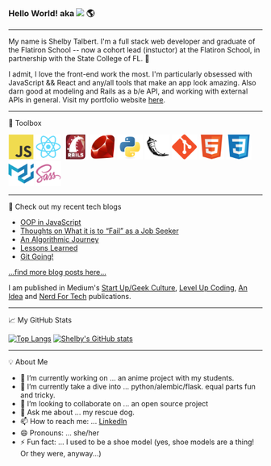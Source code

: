 ### Hello World! aka <img src="https://raw.githubusercontent.com/MartinHeinz/MartinHeinz/master/wave.gif" height="25px"> 🌎

---

My name is Shelby Talbert. I'm a full stack web developer and graduate of the Flatiron School -- now a cohort lead (instuctor) at the Flatiron School, in partnership with the State College of FL. 🥰 

I admit, I love the front-end work the most. I'm particularly obsessed with JavaScript && React and any/all tools that make an app look amazing. Also darn good at modeling and Rails as a b/e API, and working with external APIs in general. 
Visit my portfolio website [here](https://www.shelbytalbert.com/).

---
🧰 Toolbox

<img src="https://github.com/devicons/devicon/blob/master/icons/javascript/javascript-original.svg" alt="javascript logo" width="50" height="50"/> 
<img src="https://github.com/devicons/devicon/blob/master/icons/react/react-original.svg" alt="react logo" width="50" height="50"/> 
<img src="https://github.com/devicons/devicon/blob/master/icons/rails/rails-original-wordmark.svg" alt="rails logo" width="50" height="50"/> <img src="https://github.com/devicons/devicon/blob/master/icons/ruby/ruby-original.svg" alt="ruby logo" width="50" height="50"/> 

<img src="https://github.com/devicons/devicon/blob/master/icons/python/python-original.svg" alt="python logo" width="50" height="50"/>
<img src="https://github.com/devicons/devicon/blob/master/icons/flask/flask-original.svg" alt="flask logo" width="50" height="50"/>

<img src="https://github.com/devicons/devicon/blob/master/icons/git/git-original.svg" alt="git logo" width="50" height="50"/> 
<img src="https://github.com/devicons/devicon/blob/master/icons/html5/html5-original.svg" alt="html5 logo" width="50" height="50"/> 
<img src="https://github.com/devicons/devicon/blob/master/icons/css3/css3-original.svg" alt="css logo" width="50" height="50"/> 
<img src="https://github.com/devicons/devicon/blob/master/icons/materialui/materialui-original.svg" alt="materialui logo" width="50" height="50"/> 
<img src="https://github.com/devicons/devicon/blob/master/icons/sass/sass-original.svg" alt="sass logo" width="50" height="50"/>

---

📙 Check out my recent tech blogs 

<!-- BLOG-POST-LIST:START -->
- [OOP in JavaScript](https://medium.com/geekculture/oop-in-javascript-6c4ff58ff48c?source=rss-6c88fa3c4753------2)
- [Thoughts on What it is to “Fail” as a Job Seeker](https://mi-shelbyrose.medium.com/thoughts-on-what-it-is-to-fail-as-a-job-seeker-6c8f8f36ba90?source=rss-6c88fa3c4753------2)
- [An Algorithmic Journey](https://medium.com/geekculture/feeling-dumb-8f3660977e22?source=rss-6c88fa3c4753------2)
- [Lessons Learned](https://medium.com/nerd-for-tech/lessons-learned-2932b01b3bad?source=rss-6c88fa3c4753------2)
- [Git Going!](https://medium.com/nerd-for-tech/git-going-295805e2b29a?source=rss-6c88fa3c4753------2)
<!-- BLOG-POST-LIST:END -->

[...find more blog posts here...](https://mi-shelbyrose.medium.com/)

I am published in Medium's [Start Up/Geek Culture](https://medium.com/geekculture), [Level Up Coding](https://levelup.gitconnected.com/), [An Idea](https://medium.com/an-idea) and [Nerd For Tech](https://medium.com/nerd-for-tech) publications.

---
&#x1f4c8; My GitHub Stats

[![Top Langs](https://github-readme-stats.vercel.app/api/top-langs/?username=miShelbyT&hide=java,scss&theme=tokyonight&layout=compact)](https://github-readme-stats-mishelbyt.vercel.app) 
[![Shelby's GitHub stats](https://github-readme-stats.vercel.app/api?username=miShelbyT&theme=tokyonight&layout=compact)](https://github.com/github-readme-stats-mishelbyt.vercel.app)

---


💡 About Me

- 🔭 I’m currently working on ... an anime project with my students.
- 🌱 I’m currently take a dive into ... python/alembic/flask. equal parts fun and tricky.
- 👯 I’m looking to collaborate on ... an open source project
- 💬 Ask me about ... my rescue dog.
- 📫 How to reach me: ... [LinkedIn](https://www.linkedin.com/in/shelby-talbert/)
- 😄 Pronouns: ... she/her
- ⚡ Fun fact: ... I used to be a shoe model (yes, shoe models are a thing! Or they were, anyway...)

